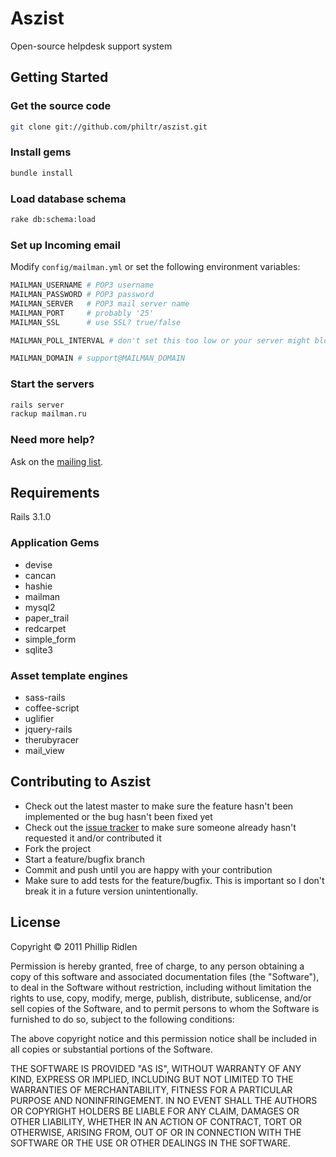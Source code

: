 # Aszist

Open-source helpdesk support system

## Getting Started

### Get the source code

```bash
git clone git://github.com/philtr/aszist.git
```

### Install gems

```bash
bundle install
```

### Load database schema

```bash
rake db:schema:load
```

### Set up Incoming email

Modify `config/mailman.yml` or set the following environment variables:

```bash
MAILMAN_USERNAME # POP3 username
MAILMAN_PASSWORD # POP3 password
MAILMAN_SERVER   # POP3 mail server name
MAILMAN_PORT     # probably '25'
MAILMAN_SSL      # use SSL? true/false

MAILMAN_POLL_INTERVAL # don't set this too low or your server might block you

MAILMAN_DOMAIN # support@MAILMAN_DOMAIN
```

### Start the servers

```bash
rails server
rackup mailman.ru
```

### Need more help?

Ask on the [mailing list](http://groups.google.com/group/aszist).

## Requirements

Rails 3.1.0

### Application Gems
* devise
* cancan
* hashie
* mailman
* mysql2
* paper_trail
* redcarpet
* simple_form
* sqlite3

### Asset template engines
* sass-rails
* coffee-script
* uglifier
* jquery-rails
* therubyracer
* mail_view

## Contributing to Aszist

* Check out the latest master to make sure the feature hasn't been implemented or the bug hasn't been fixed yet
* Check out the [issue tracker](http://github.com/philtr/aszist/issues) to make sure someone already hasn't requested it and/or contributed it
* Fork the project
* Start a feature/bugfix branch
* Commit and push until you are happy with your contribution
* Make sure to add tests for the feature/bugfix. This is important so I don't break it in a future version unintentionally.

## License

Copyright &copy; 2011 Phillip Ridlen

Permission is hereby granted, free of charge, to any person obtaining a copy
of this software and associated documentation files (the "Software"), to deal
in the Software without restriction, including without limitation the rights
to use, copy, modify, merge, publish, distribute, sublicense, and/or sell
copies of the Software, and to permit persons to whom the Software is
furnished to do so, subject to the following conditions:

The above copyright notice and this permission notice shall be included in all
copies or substantial portions of the Software.

THE SOFTWARE IS PROVIDED "AS IS", WITHOUT WARRANTY OF ANY KIND, EXPRESS OR
IMPLIED, INCLUDING BUT NOT LIMITED TO THE WARRANTIES OF MERCHANTABILITY,
FITNESS FOR A PARTICULAR PURPOSE AND NONINFRINGEMENT. IN NO EVENT SHALL THE
AUTHORS OR COPYRIGHT HOLDERS BE LIABLE FOR ANY CLAIM, DAMAGES OR OTHER
LIABILITY, WHETHER IN AN ACTION OF CONTRACT, TORT OR OTHERWISE, ARISING FROM,
OUT OF OR IN CONNECTION WITH THE SOFTWARE OR THE USE OR OTHER DEALINGS IN THE
SOFTWARE.
